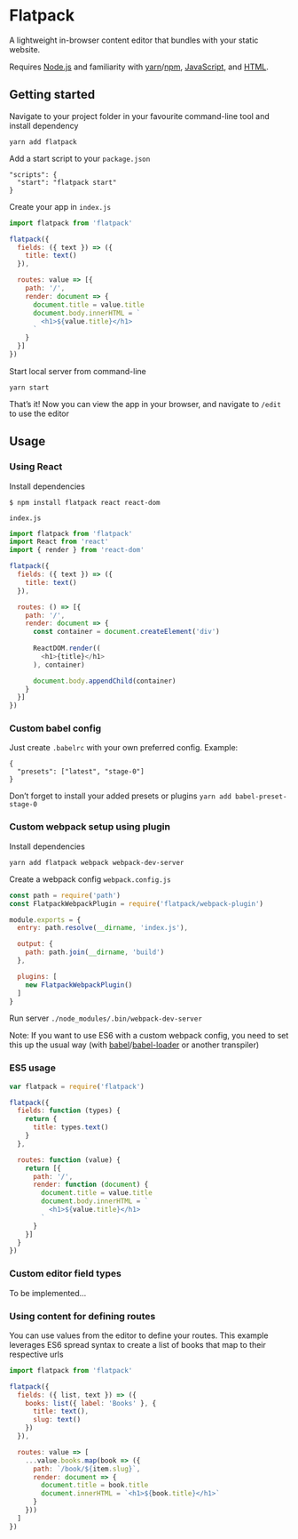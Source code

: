 # Flatpack
A lightweight in-browser content editor that bundles with your static website.

Requires [Node.js](https://nodejs.org) and familiarity with
[yarn](https://yarnpkg.com)/[npm](https://www.npmjs.com/),
[JavaScript](https://developer.mozilla.org/bm/docs/Web/JavaScript), and [HTML](https://developer.mozilla.org/en-US/docs/Web/HTML).

## Getting started

Navigate to your project folder in your favourite command-line tool and install dependency
```
yarn add flatpack
```

Add a start script to your `package.json`

```
"scripts": {
  "start": "flatpack start"
}
```

Create your app in `index.js`

```js
import flatpack from 'flatpack'

flatpack({
  fields: ({ text }) => ({
    title: text()
  }),

  routes: value => [{
    path: '/',
    render: document => {
      document.title = value.title
      document.body.innerHTML = `
        <h1>${value.title}</h1>
      `
    }
  }]
})
```

Start local server from command-line

```
yarn start
```

That’s it! Now you can view the app in your browser, and navigate to `/edit` to use the editor

## Usage

### Using React

Install dependencies
```
$ npm install flatpack react react-dom
```

`index.js`

```js
import flatpack from 'flatpack'
import React from 'react'
import { render } from 'react-dom'

flatpack({
  fields: ({ text }) => ({
    title: text()
  }),

  routes: () => [{
    path: '/',
    render: document => {
      const container = document.createElement('div')
      
      ReactDOM.render((
        <h1>{title}</h1>
      ), container)

      document.body.appendChild(container)
    }
  }]
})
```

### Custom babel config

Just create `.babelrc` with your own preferred config. Example:
```
{
  "presets": ["latest", "stage-0"]
}
```
Don’t forget to install your added presets or plugins `yarn add babel-preset-stage-0`

### Custom webpack setup using plugin

Install dependencies
```
yarn add flatpack webpack webpack-dev-server
```

Create a webpack config `webpack.config.js`
```js
const path = require('path')
const FlatpackWebpackPlugin = require('flatpack/webpack-plugin')

module.exports = {
  entry: path.resolve(__dirname, 'index.js'),

  output: {
    path: path.join(__dirname, 'build')
  },

  plugins: [
    new FlatpackWebpackPlugin()
  ]
}
```

Run server `./node_modules/.bin/webpack-dev-server`

Note: If you want to use ES6 with a custom webpack config, you need to set this up the usual way (with [babel](http://babeljs.io/)/[babel-loader](https://github.com/babel/babel-loader) or another transpiler)

### ES5 usage
```js
var flatpack = require('flatpack')

flatpack({
  fields: function (types) {
    return {
      title: types.text()
    }
  },

  routes: function (value) {
    return [{
      path: '/',
      render: function (document) {
        document.title = value.title
        document.body.innerHTML = `
          <h1>${value.title}</h1>
        `
      }
    }]
  }
})
```

### Custom editor field types

To be implemented…

### Using content for defining routes

You can use values from the editor to define your routes. This example leverages ES6 spread syntax to create a list of books that map to their respective urls

```js
import flatpack from 'flatpack'

flatpack({
  fields: ({ list, text }) => ({
    books: list({ label: 'Books' }, {
      title: text(),
      slug: text()
    })
  }),

  routes: value => [
    ...value.books.map(book => ({
      path: `/book/${item.slug}`,
      render: document => {
        document.title = book.title
        document.innerHTML = `<h1>${book.title}</h1>`
      }
    }))
  ]
})
```
